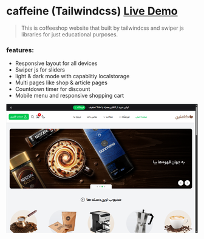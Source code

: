 # caffeine (Tailwindcss) [Live Demo](https://caffeine-tailwindcss.netlify.app/pages/)

> This is coffeeshop website that built by tailwindcss and swiper js libraries for just educational purposes.

### features:
- Responsive layout for all devices
- Swiper js for sliders
- light & dark mode with capablitiy localstorage
- Multi pages like shop & article pages
- Countdown timer for discount
- Mobile menu and responsive shopping cart


![preview image](./images/screen.png)
